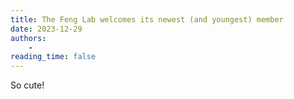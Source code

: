 ```yaml
---
title: The Feng Lab welcomes its newest (and youngest) member
date: 2023-12-29
authors:
    - 
reading_time: false
---
```


So cute!

<!--more-->
